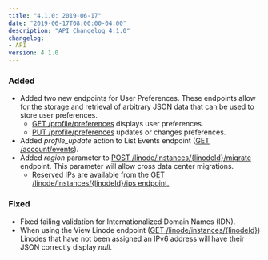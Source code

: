 ```yaml
---
title: "4.1.0: 2019-06-17"
date: "2019-06-17T08:00:00-04:00"
description: "API Changelog 4.1.0"
changelog:
- API
version: 4.1.0
---
```


### Added

- Added two new endpoints for User Preferences. These endpoints allow for the storage and retrieval of arbitrary JSON data that can be used to store user preferences.
    - [GET /profile/preferences](https://www.linode.com/docs/api/profile/) displays user preferences.
    - [PUT /profile/preferences](https://www.linode.com/docs/api/profile/) updates or changes preferences.
- Added *profile\_update* action to List Events endpoint ([GET /account/events](https://www.linode.com/docs/api/account/)).
- Added *region* parameter to [POST /linode/instances/{linodeId}/migrate](https://www.linode.com/docs/api/linode-instances/) endpoint. This parameter will allow cross data center migrations.
    - Reserved IPs are available from the [GET /linode/instances/{linodeId}/ips endpoint.](https://www.linode.com/docs/api/linode-instances/)

### Fixed

- Fixed failing validation for Internationalized Domain Names (IDN).
- When using the View Linode endpoint ([GET /linode/instances/{linodeId}](https://www.linode.com/docs/api/linode-instances/)) Linodes that have not been assigned an IPv6 address will have their JSON correctly display *null*.
